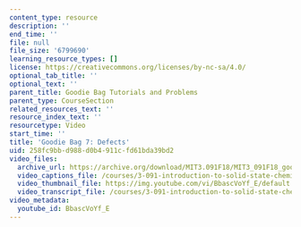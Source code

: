 ```yaml
---
content_type: resource
description: ''
end_time: ''
file: null
file_size: '6799690'
learning_resource_types: []
license: https://creativecommons.org/licenses/by-nc-sa/4.0/
optional_tab_title: ''
optional_text: ''
parent_title: Goodie Bag Tutorials and Problems
parent_type: CourseSection
related_resources_text: ''
resource_index_text: ''
resourcetype: Video
start_time: ''
title: 'Goodie Bag 7: Defects'
uid: 258fc9bb-d988-d0b4-911c-fd61bda39bd2
video_files:
  archive_url: https://archive.org/download/MIT3.091F18/MIT3_091F18_goodie_bag_7_300k.mp4
  video_captions_file: /courses/3-091-introduction-to-solid-state-chemistry-fall-2018/BbascVoYf_E_captions.webvtt
  video_thumbnail_file: https://img.youtube.com/vi/BbascVoYf_E/default.jpg
  video_transcript_file: /courses/3-091-introduction-to-solid-state-chemistry-fall-2018/BbascVoYf_E_transcript.pdf
video_metadata:
  youtube_id: BbascVoYf_E
---
```

